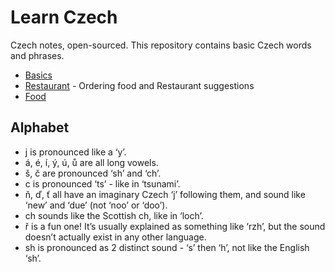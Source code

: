 Learn Czech
===========

Czech notes, open-sourced. This repository contains basic Czech words and phrases.

- [Basics](Interaction.md)
- [Restaurant](Restaurant.md) - Ordering food and Restaurant suggestions
- [Food](Food.md)

## Alphabet

- j is pronounced like a ‘y’.
- á, é, í, ý, ú, ů are all long vowels.
- š, č are pronounced ‘sh’ and ‘ch’.
- c is pronounced ‘ts’ - like in ‘tsunami’.
- ň, ď, ť all have an imaginary Czech ‘j’ following them, and sound like ‘new’ and ‘due’ (not ‘noo’ or ‘doo’).
- ch sounds like the Scottish ch, like in ‘loch’.
- ř is a fun one! It’s usually explained as something like ‘rzh’, but the sound doesn’t actually exist in any other language.
- sh is pronounced as 2 distinct sound - ‘s’ then ‘h’, not like the English ‘sh’.
